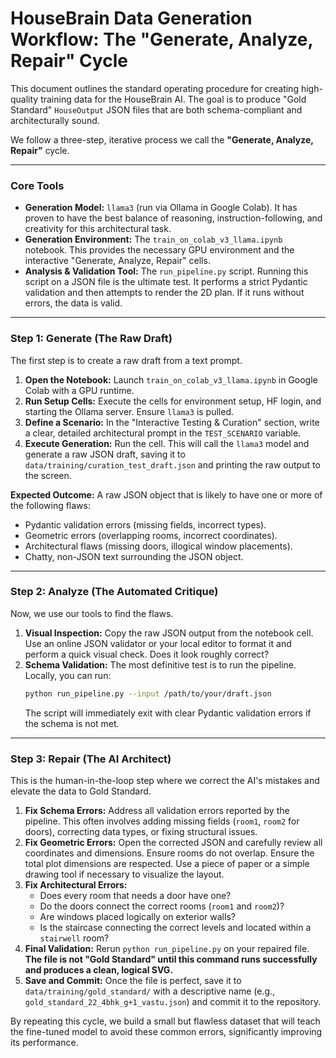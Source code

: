 # HouseBrain Data Generation Workflow: The "Generate, Analyze, Repair" Cycle

This document outlines the standard operating procedure for creating high-quality training data for the HouseBrain AI. The goal is to produce "Gold Standard" `HouseOutput` JSON files that are both schema-compliant and architecturally sound.

We follow a three-step, iterative process we call the **"Generate, Analyze, Repair"** cycle.

---

### **Core Tools**

*   **Generation Model:** `llama3` (run via Ollama in Google Colab). It has proven to have the best balance of reasoning, instruction-following, and creativity for this architectural task.
*   **Generation Environment:** The `train_on_colab_v3_llama.ipynb` notebook. This provides the necessary GPU environment and the interactive "Generate, Analyze, Repair" cells.
*   **Analysis & Validation Tool:** The `run_pipeline.py` script. Running this script on a JSON file is the ultimate test. It performs a strict Pydantic validation and then attempts to render the 2D plan. If it runs without errors, the data is valid.

---

### **Step 1: Generate (The Raw Draft)**

The first step is to create a raw draft from a text prompt.

1.  **Open the Notebook:** Launch `train_on_colab_v3_llama.ipynb` in Google Colab with a GPU runtime.
2.  **Run Setup Cells:** Execute the cells for environment setup, HF login, and starting the Ollama server. Ensure `llama3` is pulled.
3.  **Define a Scenario:** In the "Interactive Testing & Curation" section, write a clear, detailed architectural prompt in the `TEST_SCENARIO` variable.
4.  **Execute Generation:** Run the cell. This will call the `llama3` model and generate a raw JSON draft, saving it to `data/training/curation_test_draft.json` and printing the raw output to the screen.

**Expected Outcome:** A raw JSON object that is likely to have one or more of the following flaws:
*   Pydantic validation errors (missing fields, incorrect types).
*   Geometric errors (overlapping rooms, incorrect coordinates).
*   Architectural flaws (missing doors, illogical window placements).
*   Chatty, non-JSON text surrounding the JSON object.

---

### **Step 2: Analyze (The Automated Critique)**

Now, we use our tools to find the flaws.

1.  **Visual Inspection:** Copy the raw JSON output from the notebook cell. Use an online JSON validator or your local editor to format it and perform a quick visual check. Does it look roughly correct?
2.  **Schema Validation:** The most definitive test is to run the pipeline. Locally, you can run:
    ```bash
    python run_pipeline.py --input /path/to/your/draft.json
    ```
    The script will immediately exit with clear Pydantic validation errors if the schema is not met.

---

### **Step 3: Repair (The AI Architect)**

This is the human-in-the-loop step where we correct the AI's mistakes and elevate the data to Gold Standard.

1.  **Fix Schema Errors:** Address all validation errors reported by the pipeline. This often involves adding missing fields (`room1`, `room2` for doors), correcting data types, or fixing structural issues.
2.  **Fix Geometric Errors:** Open the corrected JSON and carefully review all coordinates and dimensions. Ensure rooms do not overlap. Ensure the total plot dimensions are respected. Use a piece of paper or a simple drawing tool if necessary to visualize the layout.
3.  **Fix Architectural Errors:**
    *   Does every room that needs a door have one?
    *   Do the doors connect the correct rooms (`room1` and `room2`)?
    *   Are windows placed logically on exterior walls?
    *   Is the staircase connecting the correct levels and located within a `stairwell` room?
4.  **Final Validation:** Rerun `python run_pipeline.py` on your repaired file. **The file is not "Gold Standard" until this command runs successfully and produces a clean, logical SVG.**
5.  **Save and Commit:** Once the file is perfect, save it to `data/training/gold_standard/` with a descriptive name (e.g., `gold_standard_22_4bhk_g+1_vastu.json`) and commit it to the repository.

By repeating this cycle, we build a small but flawless dataset that will teach the fine-tuned model to avoid these common errors, significantly improving its performance.
